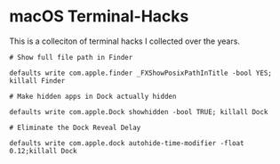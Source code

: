 # macOS Terminal-Hacks

This is a colleciton of terminal hacks I collected over the years.

```
# Show full file path in Finder

defaults write com.apple.finder _FXShowPosixPathInTitle -bool YES; killall Finder

# Make hidden apps in Dock actually hidden

defaults write com.apple.Dock showhidden -bool TRUE; killall Dock

# Eliminate the Dock Reveal Delay

defaults write com.apple.dock autohide-time-modifier -float 0.12;killall Dock
```
